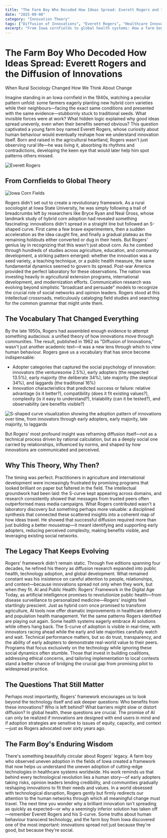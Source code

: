 ```yaml
---
title: "The Farm Boy Who Decoded How Ideas Spread: Everett Rogers and the Diffusion of Innovations"
date: "2025-09-08"
category: "Innovation Theory"
tags: ["Diffusion of Innovations", "Everett Rogers", "Healthcare Innovation", "Social Theory", "Digital Health"]
excerpt: "From Iowa cornfields to global health systems: How a farm boy's observations about hybrid corn adoption created the framework we still use to understand how innovations spread—and why it matters more than ever in the age of AI."
---
```


# The Farm Boy Who Decoded How Ideas Spread: Everett Rogers and the Diffusion of Innovations
When Rural Sociology Changed How We Think About Change

Imagine standing in an Iowa cornfield in the 1940s, watching a peculiar pattern unfold: some farmers eagerly planting new hybrid corn varieties while their neighbours—facing the exact same conditions and presented with the same evidence—stubbornly stuck to traditional seeds. What invisible forces were at work? What hidden logic explained why good ideas spread unevenly, even when their benefits seemed obvious?
This question captivated a young farm boy named Everett Rogers, whose curiosity about human behaviour would eventually reshape how we understand innovation itself. Born and raised in the agricultural heartland, Rogers wasn't just observing rural life—he was living it, absorbing its rhythms and contradictions, developing the keen eye that would later help him spot patterns others missed.

![Everett Rogers](/images/everett-rogers.png)

## From Cornfields to Global Theory

![Iowa Corn Fields](/images/corn-field-workers-iowa.png)

Rogers didn't set out to create a revolutionary framework. As a rural sociologist at Iowa State University, he was simply following a trail of breadcrumbs left by researchers like Bryce Ryan and Neal Gross, whose landmark study of hybrid corn adoption had revealed something fascinating: innovations didn't spread in a straight line but followed an S-shaped curve. First came a few brave experimenters, then a sudden acceleration as the idea caught fire, and finally a gradual plateau as the remaining holdouts either converted or dug in their heels.
But Rogers' genius lay in recognizing that this wasn't just about corn. As he combed through hundreds of studies across agriculture, education, and community development, a striking pattern emerged: whether the innovation was a seed variety, a teaching technique, or a public health measure, the same fundamental dynamics seemed to govern its spread.
Post-war America provided the perfect laboratory for these observations. The nation was investing heavily in agricultural extension programs, international development, and modernization efforts. Communication research was evolving beyond simplistic "broadcast and persuade" models to recognize the crucial role of social networks and opinion leaders. Rogers stood at this intellectual crossroads, meticulously cataloging field studies and searching for the common grammar that might unite them.

## The Vocabulary That Changed Everything
By the late 1950s, Rogers had assembled enough evidence to attempt something audacious: a unified theory of how innovations move through communities. The result, published in 1962 as "Diffusion of Innovations," wasn't just another academic text—it was a new lens through which to view human behaviour.
Rogers gave us a vocabulary that has since become indispensable:
- Adopter categories that captured the social psychology of innovation: innovators (the venturesome 2.5%), early adopters (the respected 13.5%), early majority (the deliberate 34%), late majority (the skeptical 34%), and laggards (the traditional 16%)
- Innovation characteristics that predicted success or failure: relative advantage (is it better?), compatibility (does it fit existing values?), complexity (is it easy to understand?), trialability (can it be tested?), and observability (are benefits visible?)

![S-shaped curve visualization showing the adoption pattern of innovations over time, from innovators through early adopters, early majority, late majority, to laggards](/images/s-curve.png)

But Rogers' most profound insight was reframing diffusion itself—not as a technical process driven by rational calculation, but as a deeply social one carried by relationships, influenced by norms, and shaped by how innovations are communicated and perceived.

## Why This Theory, Why Then?
The timing was perfect. Practitioners in agriculture and international development were increasingly frustrated by promising programs that looked brilliant on paper but faltered in the field. The intellectual groundwork had been laid: the S-curve kept appearing across domains, and research consistently showed that messages from trusted peers often outperformed mass media campaigns.
What Rogers contributed wasn't a laboratory discovery but something perhaps more valuable: a disciplined synthesis that connected these scattered insights into a coherent map of how ideas travel. He showed that successful diffusion required more than just building a better mousetrap—it meant identifying and supporting early adopters, reducing perceived complexity, making benefits visible, and leveraging existing social networks.

## The Legacy That Keeps Evolving
Rogers' framework didn't remain static. Through five editions spanning four decades, he refined his theory as diffusion research expanded into public health, technology adoption, and global development. What remained constant was his insistence on careful attention to people, relationships, and context—because innovations spread not only when they work, but when they fit.
AI and Public Health: Rogers' Framework in the Digital Age
Today, as artificial intelligence promises to revolutionize public health—from disease surveillance to personalized medicine—Rogers' insights feel startlingly prescient. Just as hybrid corn once promised to transform agriculture, AI tools now offer dramatic improvements in healthcare delivery and population health management.
Yet the same patterns Rogers identified are playing out again. Some health systems eagerly embrace AI solutions while others hang back. The S-curve of adoption is visible in real-time, with innovators racing ahead while the early and late majorities carefully watch and wait. Technical performance matters, but so do trust, transparency, and the ability of early adopters to demonstrate real-world value to their peers.
Programs that focus exclusively on the technology while ignoring these social dynamics often stumble. Those that invest in building coalitions, addressing ethical concerns, and tailoring implementation to local contexts stand a better chance of bridging the crucial gap from promising pilot to widespread practice.

## The Questions That Still Matter
Perhaps most importantly, Rogers' framework encourages us to look beyond the technology itself and ask deeper questions: Who benefits from these innovations? Who is left behind? What barriers might slow or distort diffusion?
In global health, these questions are crucial. The promise of AI can only be realized if innovations are designed with end users in mind and if adoption strategies are sensitive to issues of equity, capacity, and context—just as Rogers advocated over sixty years ago.

## The Farm Boy's Enduring Wisdom
There's something beautifully circular about Rogers' legacy. A farm boy who observed uneven adoption in the fields of Iowa created a framework that now helps us understand the uneven adoption of cutting-edge technologies in healthcare systems worldwide.
His work reminds us that behind every technological revolution lies a human story—of early adopters taking risks, opinion leaders lending credibility, and communities gradually reshaping innovations to fit their needs and values. In a world obsessed with technological disruption, Rogers gently but firmly redirects our attention to the human networks through which all meaningful change must travel.
The next time you wonder why a brilliant innovation isn't spreading as quickly as expected—or why a seemingly inferior solution has taken off—remember Everett Rogers and his S-curve. Some truths about human behaviour transcend technology, and the farm boy from Iowa discovered one of the most important: innovations spread not just because they're good, but because they're social.